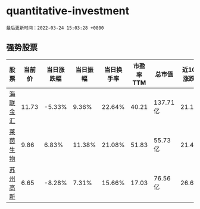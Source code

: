 # quantitative-investment

`最后更新时间：2022-03-24 15:03:28 +0800`

## 强势股票

|股票|当前价|当日涨跌幅|当日振幅|当日换手率|市盈率TTM|总市值|近10日涨跌幅|
|----|----|----|----|----|----|----|----|
|[海联金汇](https://xueqiu.com/S/SZ002537)|11.73|-5.33%|9.36%|22.64%|40.21|137.71亿|21.18%|
|[莱茵生物](https://xueqiu.com/S/SZ002166)|9.86|6.83%|11.38%|21.08%|51.83|55.73亿|21.43%|
|[苏州高新](https://xueqiu.com/S/SH600736)|6.65|-8.28%|7.31%|15.66%|17.03|76.56亿|26.67%|
